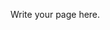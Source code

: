 <!--
.. title: BonVoyage
.. slug: bonvoyage
.. date: 2021-09-29 13:47:06 UTC+02:00
.. devstatus: 4 
.. link: https://app.bonvoyage.eco
.. github: https://github.com/travel-my-way/
.. language: python
.. role: DevOps / Developper
.. description: Carbon-friendly travel search engine
.. type: text
-->

Write your page here.
